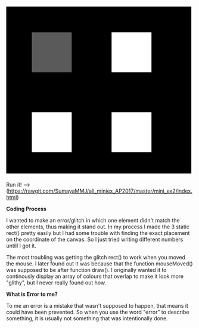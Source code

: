 ![ScreenShot](https://raw.githubusercontent.com/SumayaMMJ/all_miniex_AP2017/master/mini_ex2/SCREENSHOT.JPG)

Run it! --> (https://rawgit.com/SumayaMMJ/all_miniex_AP2017/master/mini_ex2/index.html)

**Coding Process**

I wanted to make an error/glitch in which one element didn't match the other elements, thus making it stand out.
In my process I made the 3 static rect() pretty easily but I had some trouble with finding the exact placement on the coordinate of the canvas. So I just tried writing different numbers untill I got it.

The most troubling was getting the glitch rect() to work when you moved the mouse. I later found out it was because that the function mouseMoved() was supposed to be after function draw(). 
I originally wanted it to continously display an array of colours that overlap to make it look more "glithy", but I never really found out how. 

**What is Error to me?**

To me an error is a mistake that wasn't supposed to happen, that means it could have been prevented. 
So when you use the word "error" to describe something, it is usually not something that was intentionally done.

